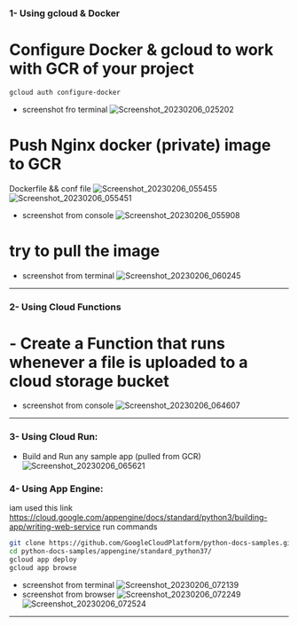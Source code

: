 ### 1- Using gcloud & Docker
# Configure Docker & gcloud to work with GCR of your project
```bash 
gcloud auth configure-docker
```
- screenshot fro terminal ![Screenshot_20230206_025202](https://user-images.githubusercontent.com/116673091/216872726-664c8298-3742-4c19-a231-61b5c1ce431b.png)
# Push Nginx docker (private) image to GCR 
Dockerfile && conf file
![Screenshot_20230206_055455](https://user-images.githubusercontent.com/116673091/216880367-75e2e165-0184-4ff3-81b9-fbcbace23a6a.png)
![Screenshot_20230206_055451](https://user-images.githubusercontent.com/116673091/216880351-aa92b033-5fa1-4d01-a2e5-c0025d22558c.png)
- screenshot from console ![Screenshot_20230206_055908](https://user-images.githubusercontent.com/116673091/216880798-5fb8e1ca-82a3-4252-a227-3cc565a66f80.png)
# try to pull the image
- screenshot from terminal ![Screenshot_20230206_060245](https://user-images.githubusercontent.com/116673091/216881191-b3a49f38-7383-4486-8e64-aab417be23b8.png)
---
### 2- Using Cloud Functions
# - Create a Function that runs whenever a file is uploaded to a cloud storage bucket
- screenshot from console ![Screenshot_20230206_064607](https://user-images.githubusercontent.com/116673091/216885737-70fafa3f-a929-4974-a5b2-af3cd10982ba.png)
---
### 3- Using Cloud Run:
- Build and Run any sample app (pulled from GCR) ![Screenshot_20230206_065621](https://user-images.githubusercontent.com/116673091/216887055-d9c90634-6e0d-4c5d-9cb4-9bdac1343059.png)
### 4- Using App Engine:
iam used this link https://cloud.google.com/appengine/docs/standard/python3/building-app/writing-web-service
run commands 
```bash
git clone https://github.com/GoogleCloudPlatform/python-docs-samples.git
cd python-docs-samples/appengine/standard_python37/
gcloud app deploy
gcloud app browse
```
- screenshot from terminal ![Screenshot_20230206_072139](https://user-images.githubusercontent.com/116673091/216890049-155b632e-cefe-407a-ac62-7daa1f9b2828.png)
- screenshot from browser ![Screenshot_20230206_072249](https://user-images.githubusercontent.com/116673091/216890213-1e475768-3035-4ce1-8a0e-f3788b94624d.png)
![Screenshot_20230206_072524](https://user-images.githubusercontent.com/116673091/216890463-2ca84071-1e5a-4aed-a29d-8d9fe97ac911.png)
----


